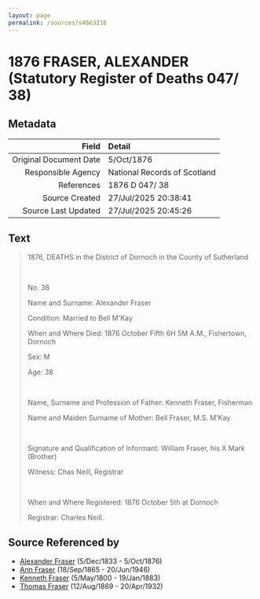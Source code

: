 ```yaml
---
layout: page
permalink: /sources/s4663216
---
```


# 1876 FRASER, ALEXANDER (Statutory Register of Deaths 047/ 38)

## Metadata

Field | Detail
---:|:---
Original Document Date | 5/Oct/1876
Responsible Agency | National Records of Scotland
References | 1876 D 047/ 38
Source Created | 27/Jul/2025 20:38:41
Source Last Updated | 27/Jul/2025 20:45:26

## Text

> 1876, DEATHS in the District of Dornoch in the County of Sutherland
>
> <br/>
>
> No. 38
>
> Name and Surname: Alexander Fraser
>
> Condition: Married to Bell M'Kay
>
> When and Where Died: 1876 October Fifth 6H 5M A.M., Fishertown, Dornoch
>
> Sex: M
>
> Age: 38
>
> <br/>
>
> Name, Surname and Profession of Father: Kenneth Fraser, Fisherman
>
> Name and Maiden Surname of Mother: Bell Fraser, M.S. M'Kay
>
> <br/>
>
> Signature and Qualification of Informant: William Fraser, his X Mark (Brother)
>
> Witness: Chas Neill, Registrar
>
> <br/>
>
> When and Where Registered: 1876 October 5th at Dornoch
>
> Registrar: Charles Neill.
>

## Source Referenced by

* [Alexander Fraser](../people/@97086424@-alexander-fraser-b1833-12-5-d1876-10-5.md) (5/Dec/1833 - 5/Oct/1876)
* [Ann Fraser](../people/@70425788@-ann-fraser-b1865-9-18-d1946-6-20.md) (18/Sep/1865 - 20/Jun/1946)
* [Kenneth Fraser](../people/@61428726@-kenneth-fraser-b1800-5-5-d1883-1-19.md) (5/May/1800 - 19/Jan/1883)
* [Thomas Fraser](../people/@69725432@-thomas-fraser-b1869-8-12-d1932-4-20.md) (12/Aug/1869 - 20/Apr/1932)
